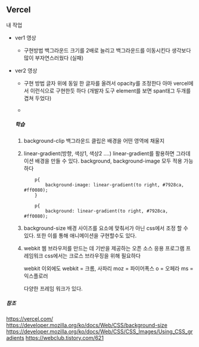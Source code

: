 ## Vercel ##




내 작업 
- ver1
   영상
    -  구현방법
        백그라운드 크기를 2배로 늘리고 백그라운드를 이동시킨다
        생각보다 많이 부자연스러웠다 (실패)

- ver2
    영상
    -   구현 방법
        글자 위에 동일 한 글자를 올려서 opacity를 조정한다 
        아마 vercel에서 이런식으로 구현한듯 하다
        (개발자 도구 element를 보면 span태그 두개를 겹쳐 두었다)
    
    -
    
    
    ##### 학습 #####
    
    1. background-clip
        백그라운드 클립은 배경을 어떤 영역에 채울지
        
    2. linear-gradient(방향, 색상1, 색상2 ....)
    linear-gradient를 활용하면 그라데이션 배경을 만들 수 있다.
    background, background-image 모두 적용 가능하다

        ```
            p{
                background-image: linear-gradient(to right, #7928ca, #ff0080);
            }   
            
            p{
                background: linear-gradient(to right, #7928ca, #ff0080);        
        ```
        
    3. background-size
    배경 사이즈를 요소에 맞춰서가 아닌 css에서 조정 할 수 있다.
    또한 이를 통해 애니메이션을 구현할수도 있다.
    
    4. webkit
    웹 브라우저를 만드는 데 기반을 제공하는 오픈 소스 응용 프로그램 프레임워크
    css에서는 크로스 브라우징을 위해 필요하다
    
        webkit 이외에도
    webkit = 크롬, 사파리
    moz = 파이어폭스
    o = 오페라
    ms = 익스플로러
    
        다양한 프레임 워크가 있다. 
        
    
##### 참조 #####
https://vercel.com/
https://developer.mozilla.org/ko/docs/Web/CSS/background-size
https://developer.mozilla.org/ko/docs/Web/CSS/CSS_Images/Using_CSS_gradients
https://webclub.tistory.com/621



